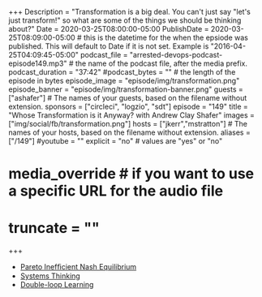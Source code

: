 +++
Description = "Transformation is a big deal. You can't just say \"let's just transform!\" so what are some of the things we should be thinking about?"
Date = 2020-03-25T08:00:00-05:00
PublishDate = 2020-03-25T08:09:00-05:00 # this is the datetime for the when the epsiode was published. This will default to Date if it is not set. Example is "2016-04-25T04:09:45-05:00"
podcast_file = "arrested-devops-podcast-episode149.mp3" # the name of the podcast file, after the media prefix.
podcast_duration = "37:42"
#podcast_bytes = "" # the length of the episode in bytes
episode_image = "episode/img/transformation.png"
episode_banner = "episode/img/transformation-banner.png"
guests = ["ashafer"] # The names of your guests, based on the filename without extension.
sponsors = ["circleci", "logzio", "sdt"]
episode = "149"
title = "Whose Transformation is it Anyway? with Andrew Clay Shafer"
images = ["img/social/fb/transformation.png"]
hosts = ["jkerr","mstratton"] # The names of your hosts, based on the filename without extension.
aliases = ["/149"]
#youtube = ""
explicit = "no" # values are "yes" or "no"
# media_override # if you want to use a specific URL for the audio file
# truncate = ""
+++
- [Pareto Inefﬁcient Nash Equilibrium](https://www.slideshare.net/littleidea/devops-whats-missing-whats-next/61-Pareto_Inefcient_Nash_Equilibriumpossible_to)
- [Systems Thinking](https://thesystemsthinker.com/introduction-to-systems-thinking/)
- [Double-loop Learning](https://en.wikipedia.org/wiki/Double-loop_learning)
